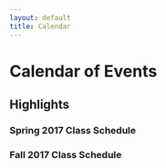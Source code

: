 ```yaml
---
layout: default
title: Calendar
---
```


# Calendar of Events

## Highlights

### **Spring 2017 Class Schedule**

### **Fall 2017 Class Schedule**
